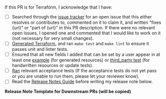 <!-- Put a description of what this PR is for here, along with any references to issues that this resolves or contributes to -->




<!--
Replace each [ ] with [X] to check it. Switch to the preview view to make it easier to click on links.
These steps will speed up the review process, and we appreciate you spending time on them before sending
your code to be reviewed.
-->
If this PR is for Terraform, I acknowledge that I have:

- [ ] Searched through the [issue tracker](https://github.com/hashicorp/terraform-provider-google/issues) for an open issue that this either resolves or contributes to, commented on it to claim it, and written "fixes {url}" or "part of {url}" in this PR description. If there were no relevant open issues, I opened one and commented that I would like to work on it (not necessary for very small changes).
- [ ] [Generated Terraform](https://github.com/GoogleCloudPlatform/magic-modules#generating-the-terraform-providers), and ran `make test` and `make lint` to ensure it passes unit and linter tests.
- [ ] Ensured that all new fields I added that can be set by a user appear in at least one [example](https://github.com/GoogleCloudPlatform/magic-modules/tree/main/templates/terraform/examples) (for generated resources) or [third_party test](https://github.com/GoogleCloudPlatform/magic-modules/tree/main/third_party/terraform/tests) (for handwritten resources or update tests).
- [ ] [Ran](https://github.com/hashicorp/terraform-provider-google/blob/main/.github/CONTRIBUTING.md#tests) relevant acceptance tests (If the acceptance tests do not yet pass or you are unable to run them, please let your reviewer know).
- [ ] Read the [Release Notes Guide](https://github.com/GoogleCloudPlatform/magic-modules/blob/main/.ci/RELEASE_NOTES_GUIDE.md) before writing my release note below.

<!-- AUTOCHANGELOG for Downstream PRs.

Please select one of the following "release-note:" headings:
    - release-note:enhancement
    - release-note:bug
    - release-note:note
    - release-note:new-resource
    - release-note:new-datasource
    - release-note:deprecation
    - release-note:breaking-change
    - release-note:none
    
Unless you choose release-note:none, please add a release note.

See .ci/RELEASE_NOTES_GUIDE.md for writing good release notes.

You can add more release note blocks if you want more than one CHANGELOG
entry for this PR.
-->
**Release Note Template for Downstream PRs (will be copied)**

```release-note:REPLACEME

```
